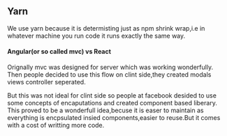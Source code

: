 ##   Yarn
We use yarn because it is determisting just as npm shrink wrap,i.e in whatever  machine you run code
it runs exactly the same way.


#### Angular(or so called mvc) vs React
Orignally mvc was designed for server which was working wonderfully.
Then people decided to use this flow on clint side,they created modals views controller seperated.

But this was not ideal for clint side so people at facebook desided to use some concepts of  encaputations
and created component based liberary.
This proved to be a wonderfull idea,becuse it is easer to maintain as everything is encpsulated insied components,easier to
reuse.But it comes with a cost of writting more code.




